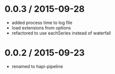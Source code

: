 
0.0.3 / 2015-09-28
==================

  * added process time to log file
  * load extensions from options
  * refactored to use eachSeries instead of waterfall

0.0.2 / 2015-09-23
==================

  * renamed to hapi-pipeline
